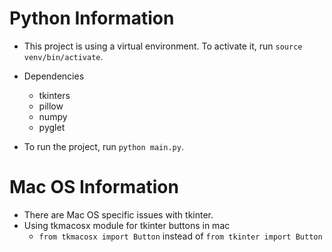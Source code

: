 # Python Information
- This project is using a virtual environment. To activate it, run `source venv/bin/activate`.
- Dependencies
    - tkinters
    - pillow
    - numpy
    - pyglet

- To run the project, run `python main.py`.

# Mac OS Information
- There are Mac OS specific issues with tkinter. 
- Using tkmacosx module for tkinter buttons in mac
    -  ```from tkmacosx import Button``` instead of ```from tkinter import Button```